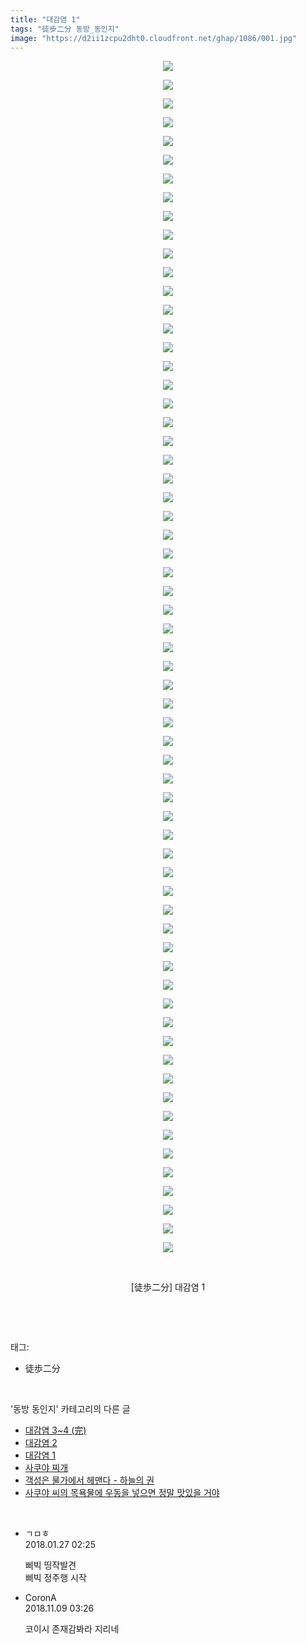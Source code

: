 ```yaml
---
title: "대감염 1"
tags: "徒歩二分 동방_동인지"
image: "https://d2ii1zcpu2dht0.cloudfront.net/ghap/1086/001.jpg"
---
```

<div class="article">
<p style="text-align: center; clear: none; float: none;"><img src="{{ site.imgserver9 }}/ghap/1086/001.jpg"/></p>
<p style="text-align: center; clear: none; float: none;"><img src="{{ site.imgserver9 }}/ghap/1086/002.jpg"/></p>
<p style="text-align: center; clear: none; float: none;"><img src="{{ site.imgserver9 }}/ghap/1086/003.jpg"/></p>
<p style="text-align: center; clear: none; float: none;"><img src="{{ site.imgserver9 }}/ghap/1086/004.jpg"/></p>
<p style="text-align: center; clear: none; float: none;"><img src="{{ site.imgserver9 }}/ghap/1086/005.jpg"/></p>
<p style="text-align: center; clear: none; float: none;"><img src="{{ site.imgserver9 }}/ghap/1086/006.jpg"/></p>
<p style="text-align: center; clear: none; float: none;"><img src="{{ site.imgserver9 }}/ghap/1086/007.jpg"/></p>
<p style="text-align: center; clear: none; float: none;"><img src="{{ site.imgserver9 }}/ghap/1086/008.jpg"/></p>
<p style="text-align: center; clear: none; float: none;"><img src="{{ site.imgserver9 }}/ghap/1086/009.jpg"/></p>
<p style="text-align: center; clear: none; float: none;"><img src="{{ site.imgserver9 }}/ghap/1086/010.jpg"/></p>
<p style="text-align: center; clear: none; float: none;"><img src="{{ site.imgserver9 }}/ghap/1086/011.jpg"/></p>
<p style="text-align: center; clear: none; float: none;"><img src="{{ site.imgserver9 }}/ghap/1086/012.jpg"/></p>
<p style="text-align: center; clear: none; float: none;"><img src="{{ site.imgserver9 }}/ghap/1086/013.jpg"/></p>
<p style="text-align: center; clear: none; float: none;"><img src="{{ site.imgserver9 }}/ghap/1086/014.jpg"/></p>
<p style="text-align: center; clear: none; float: none;"><img src="{{ site.imgserver9 }}/ghap/1086/015.jpg"/></p>
<p style="text-align: center; clear: none; float: none;"><img src="{{ site.imgserver9 }}/ghap/1086/016.jpg"/></p>
<p style="text-align: center; clear: none; float: none;"><img src="{{ site.imgserver9 }}/ghap/1086/017.jpg"/></p>
<p style="text-align: center; clear: none; float: none;"><img src="{{ site.imgserver9 }}/ghap/1086/018.jpg"/></p>
<p style="text-align: center; clear: none; float: none;"><img src="{{ site.imgserver9 }}/ghap/1086/019.jpg"/></p>
<p style="text-align: center; clear: none; float: none;"><img src="{{ site.imgserver9 }}/ghap/1086/020.jpg"/></p>
<p style="text-align: center; clear: none; float: none;"><img src="{{ site.imgserver9 }}/ghap/1086/021.jpg"/></p>
<p style="text-align: center; clear: none; float: none;"><img src="{{ site.imgserver9 }}/ghap/1086/022.jpg"/></p>
<p style="text-align: center; clear: none; float: none;"><img src="{{ site.imgserver9 }}/ghap/1086/023.jpg"/></p>
<p style="text-align: center; clear: none; float: none;"><img src="{{ site.imgserver9 }}/ghap/1086/024.jpg"/></p>
<p style="text-align: center; clear: none; float: none;"><img src="{{ site.imgserver9 }}/ghap/1086/025.jpg"/></p>
<p style="text-align: center; clear: none; float: none;"><img src="{{ site.imgserver9 }}/ghap/1086/026.jpg"/></p>
<p style="text-align: center; clear: none; float: none;"><img src="{{ site.imgserver9 }}/ghap/1086/027.jpg"/></p>
<p style="text-align: center; clear: none; float: none;"><img src="{{ site.imgserver9 }}/ghap/1086/028.jpg"/></p>
<p style="text-align: center; clear: none; float: none;"><img src="{{ site.imgserver9 }}/ghap/1086/029.jpg"/></p>
<p style="text-align: center; clear: none; float: none;"><img src="{{ site.imgserver9 }}/ghap/1086/030.jpg"/></p>
<p style="text-align: center; clear: none; float: none;"><img src="{{ site.imgserver9 }}/ghap/1086/031.jpg"/></p>
<p style="text-align: center; clear: none; float: none;"><img src="{{ site.imgserver9 }}/ghap/1086/032.jpg"/></p>
<p style="text-align: center; clear: none; float: none;"><img src="{{ site.imgserver9 }}/ghap/1086/033.jpg"/></p>
<p style="text-align: center; clear: none; float: none;"><img src="{{ site.imgserver9 }}/ghap/1086/034.jpg"/></p>
<p style="text-align: center; clear: none; float: none;"><img src="{{ site.imgserver9 }}/ghap/1086/035.jpg"/></p>
<p style="text-align: center; clear: none; float: none;"><img src="{{ site.imgserver9 }}/ghap/1086/036.jpg"/></p>
<p style="text-align: center; clear: none; float: none;"><img src="{{ site.imgserver9 }}/ghap/1086/037.jpg"/></p>
<p style="text-align: center; clear: none; float: none;"><img src="{{ site.imgserver9 }}/ghap/1086/038.jpg"/></p>
<p style="text-align: center; clear: none; float: none;"><img src="{{ site.imgserver9 }}/ghap/1086/039.jpg"/></p>
<p style="text-align: center; clear: none; float: none;"><img src="{{ site.imgserver9 }}/ghap/1086/040.jpg"/></p>
<p style="text-align: center; clear: none; float: none;"><img src="{{ site.imgserver9 }}/ghap/1086/041.jpg"/></p>
<p style="text-align: center; clear: none; float: none;"><img src="{{ site.imgserver9 }}/ghap/1086/042.jpg"/></p>
<p style="text-align: center; clear: none; float: none;"><img src="{{ site.imgserver9 }}/ghap/1086/043.jpg"/></p>
<p style="text-align: center; clear: none; float: none;"><img src="{{ site.imgserver9 }}/ghap/1086/044.jpg"/></p>
<p style="text-align: center; clear: none; float: none;"><img src="{{ site.imgserver9 }}/ghap/1086/045.jpg"/></p>
<p style="text-align: center; clear: none; float: none;"><img src="{{ site.imgserver9 }}/ghap/1086/046.jpg"/></p>
<p style="text-align: center; clear: none; float: none;"><img src="{{ site.imgserver9 }}/ghap/1086/047.jpg"/></p>
<p style="text-align: center; clear: none; float: none;"><img src="{{ site.imgserver9 }}/ghap/1086/048.jpg"/></p>
<p style="text-align: center; clear: none; float: none;"><img src="{{ site.imgserver9 }}/ghap/1086/049.jpg"/></p>
<p style="text-align: center; clear: none; float: none;"><img src="{{ site.imgserver9 }}/ghap/1086/050.jpg"/></p>
<p style="text-align: center; clear: none; float: none;"><img src="{{ site.imgserver9 }}/ghap/1086/051.jpg"/></p>
<p style="text-align: center; clear: none; float: none;"><img src="{{ site.imgserver9 }}/ghap/1086/052.jpg"/></p>
<p style="text-align: center; clear: none; float: none;"><img src="{{ site.imgserver9 }}/ghap/1086/053.jpg"/></p>
<p style="text-align: center; clear: none; float: none;"><img src="{{ site.imgserver9 }}/ghap/1086/054.jpg"/></p>
<p style="text-align: center; clear: none; float: none;"><img src="{{ site.imgserver9 }}/ghap/1086/055.jpg"/></p>
<p style="text-align: center; clear: none; float: none;"><img src="{{ site.imgserver9 }}/ghap/1086/056.jpg"/></p>
<p style="text-align: center; clear: none; float: none;"><img src="{{ site.imgserver9 }}/ghap/1086/057.jpg"/></p>
<p style="text-align: center; clear: none; float: none;"><img src="{{ site.imgserver9 }}/ghap/1086/058.jpg"/></p>
<p style="text-align: center; clear: none; float: none;"><img src="{{ site.imgserver9 }}/ghap/1086/059.jpg"/></p>
<p style="text-align: center; clear: none; float: none;"><img src="{{ site.imgserver9 }}/ghap/1086/060.jpg"/></p>
<p style="text-align: center; clear: none; float: none;"><img src="{{ site.imgserver9 }}/ghap/1086/061.jpg"/></p>
<p style="text-align: center; clear: none; float: none;"><img src="{{ site.imgserver9 }}/ghap/1086/062.jpg"/></p>
<p style="text-align: center; clear: none; float: none;"><img src="{{ site.imgserver9 }}/ghap/1086/063.jpg"/></p>
<p style="text-align: center; clear: none; float: none;"><img src="{{ site.imgserver9 }}/ghap/1086/064.jpg"/></p>
<p style="text-align: center; clear: none; float: none;"><br/></p>
<p style="text-align: center; clear: none; float: none;">[徒歩二分] 대감염 1</p>
<p><br/></p>
</div><br/>
<div class="tagTrail">
<p>태그: </p>
<ul>
<li>徒歩二分</li>
</ul>
</div><br/>
<div class="another">
<p>'동방 동인지' 카테고리의 다른 글</p>
<ul>
<li><a href="/ghap_1088">대감염 3~4 (完)</a></li>
<li><a href="/ghap_1087">대감염 2</a></li>
<li><a href="/ghap_1086">대감염 1</a></li>
<li><a href="/ghap_1085">사쿠야 찌개</a></li>
<li><a href="/ghap_1084">객성은 물가에서 헤맨다 - 하늘의 권</a></li>
<li><a href="/ghap_1082">사쿠야 씨의 목욕물에 우동을 넣으면 정말 맛있을 거야</a></li>
</ul>
</div><br/>
<div class="cb_module cb_fluid">
<div class="cb_wrt cb_profile">
<div class="comment">
<ul>
<li class="cb_thumb_off" id="comment15184005">
<div class="cb_comment_area">
<div class="cb_info_area">
<div class="cb_section">
<span class="cb_nick_name">ㄱㅁㅎ</span>
</div>
<div class="cb_section">
<span class="cb_date">2018.01.27 02:25 </span>
</div>
</div>
<div class="cb_dsc_comment">
<p class="cb_dsc">
											삐빅 띵작발견<br/>
삐빅 정주행 시작
										</p>
</div>
</div></li>
<li class="cb_thumb_off" id="comment15370211">
<div class="cb_comment_area">
<div class="cb_info_area">
<div class="cb_section">
<span class="cb_nick_name">CoronA</span>
</div>
<div class="cb_section">
<span class="cb_date">2018.11.09 03:26 </span>
</div>
</div>
<div class="cb_dsc_comment">
<p class="cb_dsc">
											코이시 존재감봐라 지리네
										</p>
</div>
</div></li>
</ul>
</div>
</div><!-- commentList close -->
</div><br/>
